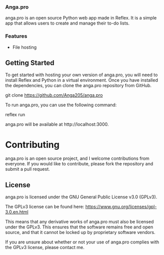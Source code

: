 ### Anga.pro
anga.pro is an open source Python web app made in Reflex. It is a simple app that allows users to create and manage their to-do lists.

### Features
* File hosting

## Getting Started
To get started with hosting your own version of anga.pro, you will need to install Reflex and Python in a virtual environment. Once you have installed the dependencies, you can clone the anga.pro repository from GitHub.

git clone https://github.com/Anga205/anga.pro

To run anga.pro, you can use the following command:

reflex run

anga.pro will be available at http://localhost:3000.

# Contributing
anga.pro is an open source project, and I welcome contributions from everyone. If you would like to contribute, please fork the repository and submit a pull request.

## License
anga.pro is licensed under the GNU General Public License v3.0 (GPLv3).

The GPLv3 license can be found here: https://www.gnu.org/licenses/gpl-3.0.en.html

This means that any derivative works of anga.pro must also be licensed under the GPLv3. This ensures that the software remains free and open source, and that it cannot be locked up by proprietary software vendors.

If you are unsure about whether or not your use of anga.pro complies with the GPLv3 license, please contact me.